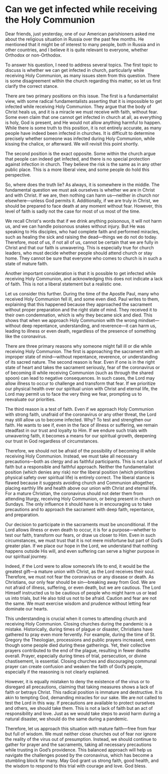 # Can we get infected while receiving the Holy Communion

Dear friends, just yesterday, one of our American parishioners asked me about the religious situation in Russia over the past few months. He mentioned that it might be of interest to many people, both in Russia and in other countries, and I believe it is quite relevant to everyone, whether Orthodox or non-Orthodox.

To answer his question, I need to address several topics. The first topic to discuss is whether we can get infected in church, particularly while receiving Holy Communion, as many issues stem from this question. There is some disagreement within the church regarding this matter, so let us first clarify the correct stance.

There are two primary positions on this issue. The first is a fundamentalist view, with some radical fundamentalists asserting that it is impossible to get infected while receiving Holy Communion. They argue that the body of Christ heals us, and it is a miracle we must receive with faith, without fear. Some even claim that one cannot get infected in church at all, as everything is holy, God is present, and He would not allow anything harmful to happen. While there is some truth to this position, it is not entirely accurate, as many people have indeed been infected in churches. It is difficult to determine precisely whether someone was infected during Holy Communion, while kissing the chalice, or afterward. We will revisit this point shortly.

The second position is the exact opposite. Some within the church argue that people can indeed get infected, and there is no special protection against infection in church. They believe the risk is the same as in any other public place. This is a more liberal view, and some people do hold this perspective.

So, where does the truth lie? As always, it is somewhere in the middle. The fundamental question we must ask ourselves is whether we are in Christ and with Christ. If we are, then nothing can harm us—neither in church nor elsewhere—unless God permits it. Additionally, if we are truly in Christ, we should be prepared to face death at any moment without fear. However, this level of faith is sadly not the case for most of us most of the time.

We recall Christ's words that if we drink anything poisonous, it will not harm us, and we can handle poisonous snakes without injury. But He was speaking to His disciples, who had complete faith and performed miracles, such as healing the sick and raising the dead—things we do not do today. Therefore, most of us, if not all of us, cannot be certain that we are fully in Christ and that our faith is unwavering. This is especially true for church leaders, who must decide whether people should attend church or stay home. They cannot be sure that everyone who comes to church is in such a state of mature faith.

Another important consideration is that it is possible to get infected while receiving Holy Communion, and acknowledging this does not indicate a lack of faith. This is not a liberal statement but a realistic one.

Let us consider this further. During the time of the Apostle Paul, many who received Holy Communion fell ill, and some even died. Paul writes to them, explaining that this happened because they approached the sacrament without proper preparation and the right state of mind. They received it to their own condemnation, which is why they became sick and died. This shows that when we approach Holy Communion with the wrong mindset—without deep repentance, understanding, and reverence—it can harm us, leading to illness or even death, regardless of the presence of something like the coronavirus.

There are three primary reasons why someone might fall ill or die while receiving Holy Communion. The first is approaching the sacrament with an improper state of mind—without repentance, reverence, or understanding of its sacred nature. The second reason is fear. Even if one is in the right state of heart and takes the sacrament seriously, fear of the coronavirus or of becoming ill while receiving Communion (such as through the shared spoon) can lead to negative consequences. In such cases, the Lord may allow illness to occur to challenge and transform that fear. If we prioritize our physical health over our spiritual union with Christ and eternal life, the Lord may permit us to face the very thing we fear, prompting us to reevaluate our priorities.

The third reason is a test of faith. Even if we approach Holy Communion with strong faith, unafraid of the coronavirus or any other threat, the Lord may still allow us to become infected. Why? To test and strengthen our faith. He wants to see if, even in the face of illness or suffering, we remain steadfast in our trust and loyalty to Him. If we endure such trials with unwavering faith, it becomes a means for our spiritual growth, deepening our trust in God regardless of circumstances.

Therefore, we should not be afraid of the possibility of becoming ill while receiving Holy Communion. Instead, we must take all necessary precautions—both as clergy and as faithful participants. This is not a lack of faith but a responsible and faithful approach. Neither the fundamentalist position (which denies any risk) nor the liberal position (which prioritizes physical safety over spiritual life) is entirely correct. The liberal stance is flawed because it suggests avoiding church and Communion altogether, placing earthly life and health above our union with Christ and eternal life. For a mature Christian, the coronavirus should not deter them from attending liturgy, receiving Holy Communion, or being present in church on Sundays. The only influence it should have is in encouraging us to take precautions and to approach the sacrament with deep faith, repentance, and preparation.

Our decision to participate in the sacraments must be unconditional. If the Lord allows illness or even death to occur, it is for a purpose—whether to test our faith, transform our fears, or draw us closer to Him. Even in such circumstances, we must trust that it is not mere misfortune but part of God’s greater plan. If we place our hope in the Lord, we understand that nothing happens outside His will, and even suffering can serve a higher purpose in our spiritual journey.

Indeed, if the Lord were to allow someone’s life to end, it would be the greatest gift—a mature union with Christ, as the Lord receives their soul. Therefore, we must not fear the coronavirus or any disease or death. As Christians, our only fear should be sin—breaking away from God. We are not afraid of illness, suffering, or even death, but we are cautious. The Lord Himself instructed us to be cautious of people who might harm us or lead us into trials, but He also told us not to be afraid. Caution and fear are not the same. We must exercise wisdom and prudence without letting fear dominate our hearts.

This understanding is crucial when it comes to attending church and receiving Holy Communion. Closing churches during the pandemic is a mistake. Historically, during times of plague or disaster, Christians have gathered to pray even more fervently. For example, during the time of St. Gregory the Theologian, processions and public prayers increased, even though some people died during these gatherings. Yet, their collective prayers contributed to the end of the plague, resulting in fewer deaths overall. Prayer, especially during times of trial, persecution, or divine chastisement, is essential. Closing churches and discouraging communal prayer can create confusion and weaken the faith of God’s people, especially if the reasoning is not clearly explained.

However, it is equally mistaken to deny the existence of the virus or to disregard all precautions, claiming that taking measures shows a lack of faith or betrays Christ. This radical position is immature and destructive. It is akin to tempting God, demanding miracles for our sake. We are not called to test the Lord in this way. If precautions are available to protect ourselves and others, we should take them. This is not a lack of faith but an act of responsibility and love. Just as we would take steps to avoid harm during a natural disaster, we should do the same during a pandemic.

Therefore, let us approach this situation with mature faith—free from fear but full of wisdom. We must neither close churches out of fear nor ignore the reality of the virus out of presumption. Instead, we should continue to gather for prayer and the sacraments, taking all necessary precautions while trusting in God’s providence. This balanced approach will help us navigate the challenges posed by the coronavirus, which has become a stumbling block for many. May God grant us strong faith, good health, and the wisdom to respond to this trial with courage and love. God bless.

